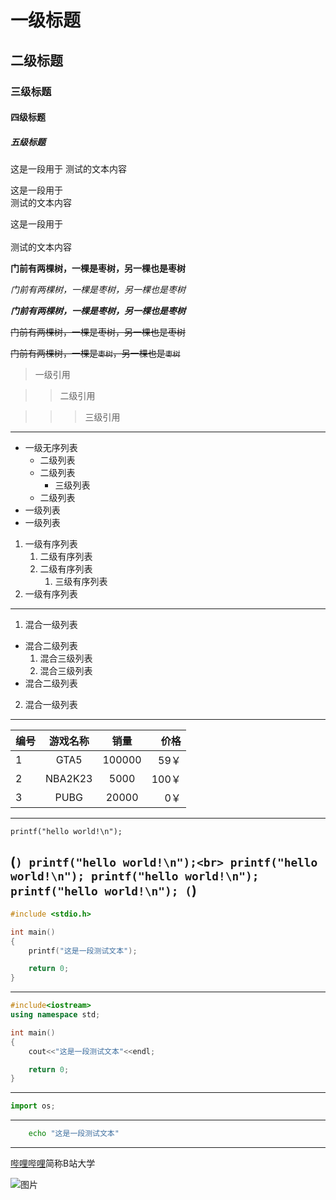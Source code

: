 # 一级标题
## 二级标题
### 三级标题
#### 四级标题
##### 五级标题

这是一段用于
测试的文本内容

这是一段用于<br>测试的文本内容

这是一段用于<br><br>测试的文本内容

**门前有两棵树，一棵是枣树，另一棵也是枣树**

*门前有两棵树，一棵是枣树，另一棵也是枣树*

***门前有两棵树，一棵是枣树，另一棵也是枣树***

~~门前有两棵树，一棵是枣树，另一棵也是枣树~~

~~门前有两棵树，一棵是`枣树`，另一棵也是`枣树`~~


> 一级引用

>> 二级引用

>>> 三级引用

---

* 一级无序列表
  * 二级列表
  * 二级列表
    * 三级列表
  * 二级列表
* 一级列表
* 一级列表

1. 一级有序列表
   1. 二级有序列表
   2. 二级有序列表
      1. 三级有序列表
2. 一级有序列表
---


1. 混合一级列表
  * 混合二级列表
    1. 混合三级列表
    2. 混合三级列表
  * 混合二级列表
2. 混合一级列表

-----

编号|游戏名称|销量|价格
---|:--:|:--:|---:
1|GTA5|100000|59￥
2|NBA2K23|5000|100￥
3|PUBG|20000|0￥
---
`printf("hello world!\n");`

(```)
printf("hello world!\n");<br>
printf("hello world!\n");
printf("hello world!\n");
printf("hello world!\n");
(```)
---
```c
#include <stdio.h>

int main()
{
    printf("这是一段测试文本");

    return 0;
}


```
---
```cpp
#include<iostream>
using namespace std;

int main()
{
    cout<<"这是一段测试文本"<<endl;

    return 0;
}
```
---
```python
import os;

```
---
```bash
	echo "这是一段测试文本"
```
---

[哔哩哔哩](https://www.bilibili.com "点击进入B站")简称B站大学


![图片](https://github.com/WU-shuang1/test/blob/master/img-storage/%E5%9B%BE%E7%89%87.jpg "图片")




